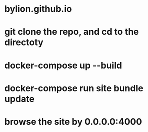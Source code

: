 # bylion.github.io

# git clone the repo, and cd to the directoty

# docker-compose up --build

# docker-compose run site bundle update

# browse the site by 0.0.0.0:4000
